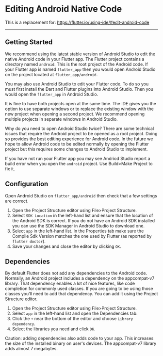 # Editing Android Native Code

This is a replacement for:
https://flutter.io/using-ide/#edit-android-code

***

## Getting Started

We recommend using the latest stable version of
Android Studio to edit the native Android
code in your Flutter app. The Flutter project contains a directory
named `android`. This is the root project of the Android code.
If your Flutter app is named `flutter_app` then you would open
Android Studio on the project located at `flutter_app/android`.

You may also use Android Studio to edit your Flutter code.
To do so you must first install the Dart and Flutter plugins
into Android Studio. Then you would open the `flutter_app` in
Android Studio.

It is fine to have both projects open at the same time. The
IDE gives you the option to use separate
windows or to replace the existing window with the new project
when opening a second project. We recommend opening multiple
projects in separate windows in Android Studio.

Why do you need to open Android Studio twice? There are some
technical issues that require the Android project to be opened
as a root project. Doing so provides the best editing
experience for Android code. In the future we hope to allow
Android code to be edited normally by opening the Flutter
project but this requires some changes to Android Studio to
implement.

If you have not run your Flutter app you may see Andriod Studio
report a build error when you open the `android` project.
Use Build>Make Project to fix it.

## Configuration

Open Android Studio on `flutter_app/android` then check
that a few settings are correct.
1. Open the Project Structure editor using File>Project Structure.
2. Select `SDK Location` in the left-hand list and ensure
that the location of the
Android SDK is correct. If you do not have an Android SDK
installed you can use the SDK Manager in Android Studio
to download one.
3. Select `app` in the left-hand list. In the Properties tab
make sure the Compile Sdk Version matches
the one used by Flutter (as reported by `flutter doctor`).
4. Save your changes and close the editor by clicking `OK`.

## Dependencies

By default Flutter does not add any dependencies to the
Android code. Normally, an Android project includes a
dependency on the appcompat-v7 library. That dependency
enables a lot of nice features, like code completion for
commonly used classes. If you are going to be using those
classes you'll need to add that dependency. You can add it
using the Project Structure editor.
1. Open the Project Structure editor using File>Project Structure.
2. Select `app` in the left-hand list and open the
Dependencies tab.
3. Click the `+` near the bottom of the editor and choose
`Library dependency`.
4. Select the libraries you need and click `OK`.

Caution: adding dependencies also adds code to your app.
This increases the size of the installed binary on user's
devices. The appcompat-v7 library adds almost 7 megabytes.
